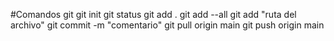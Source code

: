 #Comandos git
git init
git status
git add .
git add --all
git add "ruta del archivo"
git commit -m "comentario"
git pull origin main
git push origin main
